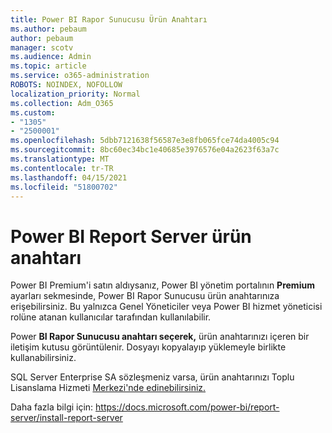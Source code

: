 ```yaml
---
title: Power BI Rapor Sunucusu Ürün Anahtarı
ms.author: pebaum
author: pebaum
manager: scotv
ms.audience: Admin
ms.topic: article
ms.service: o365-administration
ROBOTS: NOINDEX, NOFOLLOW
localization_priority: Normal
ms.collection: Adm_O365
ms.custom:
- "1305"
- "2500001"
ms.openlocfilehash: 5dbb7121638f56587e3e8fb065fce74da4005c94
ms.sourcegitcommit: 8bc60ec34bc1e40685e3976576e04a2623f63a7c
ms.translationtype: MT
ms.contentlocale: tr-TR
ms.lasthandoff: 04/15/2021
ms.locfileid: "51800702"
---
```

# <a name="power-bi-report-server-product-key"></a>Power BI Report Server ürün anahtarı

Power BI Premium'i satın aldıysanız, Power BI yönetim portalının **Premium** ayarları sekmesinde, Power BI Rapor Sunucusu ürün anahtarınıza erişebilirsiniz. Bu yalnızca Genel Yöneticiler veya Power BI hizmet yöneticisi rolüne atanan kullanıcılar tarafından kullanılabilir.

Power **BI Rapor Sunucusu anahtarı seçerek,** ürün anahtarınızı içeren bir iletişim kutusu görüntülenir. Dosyayı kopyalayıp yüklemeyle birlikte kullanabilirsiniz.

SQL Server Enterprise SA sözleşmeniz varsa, ürün anahtarınızı Toplu Lisanslama Hizmeti [Merkezi'nde edinebilirsiniz.](https://www.microsoft.com/Licensing/servicecenter/)

Daha fazla bilgi için: https://docs.microsoft.com/power-bi/report-server/install-report-server
